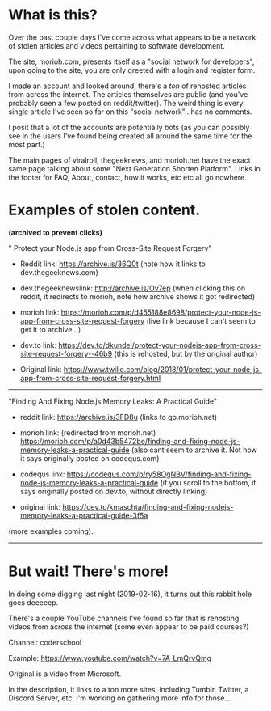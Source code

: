 # What is this?

Over the past couple days I've come across what appears to be a network of stolen articles and videos pertaining to software development.

The site, morioh.com, presents itself as a "social network for developers", upon going to the site, you are only greeted with a login and register form.

I made an account and looked around, there's a _ton_ of rehosted articles from across the internet. The articles themselves are public (and you've probably seen a few posted on reddit/twitter). The weird thing is every single article I've seen so far on this "social network"...has no comments.

I posit that a lot of the accounts are potentially bots (as you can possibly see in the users I've found being created all around the same time for the most part.)

The main pages of viralroll, thegeeknews, and morioh.net have the exact same page talking about some "Next Generation Shorten Platform". Links in the footer for FAQ, About, contact, how it works, etc etc all go nowhere.

# Examples of stolen content.

**(archived to prevent clicks)**

" Protect your Node.js app from Cross-Site Request Forgery"

- Reddit link: https://archive.is/36Q0t (note how it links to dev.thegeeknews.com)

- dev.thegeeknewslink: http://archive.is/Ov7ep (when clicking this on reddit, it redirects to morioh, note how archive shows it got redirected)

- morioh link: https://morioh.com/p/d455188e8698/protect-your-node-js-app-from-cross-site-request-forgery (live link because I can't seem to get it to archive...)

- dev.to link: https://dev.to/dkundel/protect-your-nodejs-app-from-cross-site-request-forgery--46b9 (this is rehosted, but by the original author)

- Original link: https://www.twilio.com/blog/2018/01/protect-your-node-js-app-from-cross-site-request-forgery.html

---

"Finding And Fixing Node.js Memory Leaks: A Practical Guide"

- reddit link: https://archive.is/3FD8u (links to go.morioh.net)

- morioh link: (redirected from morioh.net) https://morioh.com/p/a0d43b5472be/finding-and-fixing-node-js-memory-leaks-a-practical-guide (also cant seem to archive it. Not how it says originally posted on codequs.com)

- codequs link: https://codequs.com/p/ry58OgNBV/finding-and-fixing-node-js-memory-leaks-a-practical-guide (if you scroll to the bottom, it says originally posted on dev.to, without directly linking)

- original link: https://dev.to/kmaschta/finding-and-fixing-nodejs-memory-leaks-a-practical-guide-3f5a

(more examples coming).

---

# But wait! There's more!

In doing some digging last night (2019-02-16), it turns out this rabbit hole goes deeeeep.

There's a couple YouTube channels I've found so far that is rehosting videos from across the internet (some even appear to be paid courses?)

Channel: coderschool

Example: https://www.youtube.com/watch?v=7A-LmQrvQmg

Original is a video from Microsoft.

In the description, it links to a ton more sites, including Tumblr, Twitter, a Discord Server, etc. I'm working on gathering more info for those...
